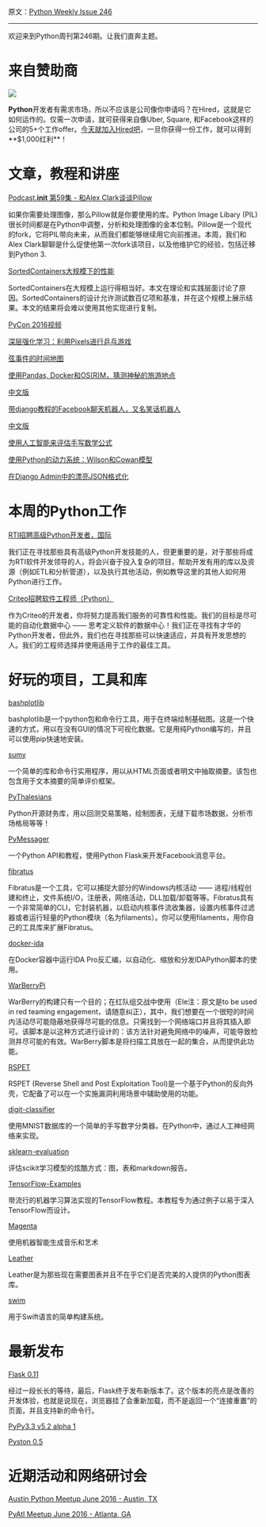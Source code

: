原文：[Python Weekly Issue 246](http://us2.campaign-archive1.com/?u=e2e180baf855ac797ef407fc7&id=073427826c&e=148158c7b4)

---

欢迎来到Python周刊第246期。让我们直奔主题。

# 来自赞助商

[![](https://gallery.mailchimp.com/72f68dcee17c92724bc7822fb/images/a7efe9e7-ad6c-40b1-88e4-aad1f91af194.png)](http://hrd.cm/1OcLAGQ)

**Python**开发者有需求市场，所以不应该是公司像你申请吗？在Hired，这就是它如何运作的。仅需一次申请，就可获得来自像Uber, Square, 和Facebook这样的公司的5+个工作offer。[今天就加入Hired吧](http://hrd.cm/1OcLAGQ)，一旦你获得一份工作，就可以得到**$1,000红利**！


# 文章，教程和讲座

[Podcast.__init__ 第59集 - 和Alex Clark谈谈Pillow](http://pythonpodcast.com/alex-clark-pillow.html)

如果你需要处理图像，那么Pillow就是你要使用的库。Python Image Libary (PIL)很长时间都是在Python中调整，分析和处理图像的金本位制。Pillow是一个现代的fork，它将PIL带向未来，从而我们都能够继续用它向前推进。本周，我们和Alex Clark聊聊是什么促使他第一次fork该项目，以及他维护它的经验，包括迁移到Python 3.

[SortedContainers大规模下的性能](http://www.grantjenks.com/docs/sortedcontainers/performance-scale.html)

SortedContainers在大规模上运行得相当好。本文在理论和实践层面讨论了原因。SortedContainers的设计允许测试数百亿项和基准，并在这个规模上展示结果。本文的结果将会难以使用其他实现进行复制。

[PyCon 2016视频](https://www.youtube.com/channel/UCwTD5zJbsQGJN75MwbykYNw/)

[深层强化学习：利用Pixels进行乒乓游戏](http://karpathy.github.io/2016/05/31/rl/)

[弦事件的时间地图](https://github.com/bzamecnik/ml-playground/blob/master/beatles/time_map_of_chord_events.ipynb)

[使用Pandas, Docker和OS(R)M，猜测神秘的旅游地点](http://nbviewer.jupyter.org/gist/mhermans/8c32eea0d5ec29e6b4329acbe7f0d3de)

[中文版](../Science%20and%20Data%20Analysis/使用Pandas,%20Docker和OS(R)M来猜测神秘的旅行地.md)

[带django教程的Facebook聊天机器人，又名笑话机器人](https://codeexperiments.quora.com/Facebook-chat-bot-aka-joke-bot-with-django-tutorial) 

[中文版](../Django/带django教程的Facebook聊天机器人，又名笑话机器人.md)

[使用人工智能来评估手写数学公式](http://www.willforfang.com/computer-vision/2016/4/9/artificial-intelligence-for-handwritten-mathematical-expression-evaluation)

[使用Python的动力系统：Wilson和Cowan模型](http://martinosorb.github.io/blog/2016/05/26/wilsoncowan.html)

[在Django Admin中的漂亮JSON格式化](http://www.pydanny.com/pretty-formatting-json-django-admin.html)


# 本周的Python工作

[RTI招聘高级Python开发者，国际](http://jobs.pythonweekly.com/jobs/sr-python-developer-4/)

我们正在寻找那些具有高级Python开发技能的人，但更重要的是，对于那些将成为RTI软件开发领导的人，将会兴奋于投入复杂的项目，帮助开发有用的库以及资源（例如ETL和分析管道），以及执行其他活动，例如教导这里的其他人如何用Python进行工作。

[Criteo招聘软件工程师（Python）](http://jobs.pythonweekly.com/jobs/software-engineer-python-2/)

作为Criteo的开发者，你将努力提高我们服务的可靠性和性能。我们的目标是尽可能的自动化数据中心 —— 思考定义软件的数据中心！我们正在寻找有才华的Python开发者，但此外，我们也在寻找那些可以快速适应，并具有开发思想的人。我们的工程师选择并使用适用于工作的最佳工具。 


# 好玩的项目，工具和库

[bashplotlib](https://github.com/glamp/bashplotlib)

bashplotlib是一个python包和命令行工具，用于在终端绘制基础图。这是一个快速的方式，用以在没有GUI的情况下可视化数据。它是用纯Python编写的，并且可以使用pip快速地安装。

[sumy](https://github.com/miso-belica/sumy)

一个简单的库和命令行实用程序，用以从HTML页面或者明文中抽取摘要。该包也包含用于文本摘要的简单评价框架。

[PyThalesians](https://github.com/thalesians/pythalesians)

Python开源财务库，用以回测交易策略，绘制图表，无缝下载市场数据，分析市场格局等等！

[PyMessager](https://github.com/enginebai/PyMessager)

一个Python API和教程，使用Python Flask来开发Facebook消息平台。

[fibratus](https://github.com/rabbitstack/fibratus)

Fibratus是一个工具，它可以捕捉大部分的Windows内核活动 —— 进程/线程创建和终止，文件系统I/O，注册表，网络活动，DLL加载/卸载等等。Fibratus具有一个非常简单的CLI，它封装机器，以启动内核事件流收集器，设置内核事件过滤器或者运行轻量的Python模块（名为filaments）。你可以使用filaments，用你自己的工具库来扩展Fibratus。

[docker-ida](https://github.com/intezer/docker-ida)

在Docker容器中运行IDA Pro反汇编，以自动化、缩放和分发IDAPython脚本的使用。

[WarBerryPi](https://github.com/secgroundzero/warberry)

WarBerry的构建只有一个目的；在红队组交战中使用（Ele注：原文是to be used in red teaming engagement，请随意纠正），其中，我们想要在一个很短的时间内活动尽可能隐蔽地获得尽可能的信息。只需找到一个网络端口并且将其插入即可。该脚本是以这种方式进行设计的：该方法针对避免网络中的噪声，可能导致检测并尽可能的有效。WarBerry脚本是将扫描工具放在一起的集合，从而提供此功能。

[RSPET](https://github.com/panagiks/RSPET)

RSPET (Reverse Shell and Post Exploitation Tool)是一个基于Python的反向外壳，它配备了可以在一个实施漏洞利用场景中辅助使用的功能。

[digit-classifier](https://github.com/karandesai-96/digit-classifier)

使用MNIST数据库的一个简单的手写数字分类器。在Python中，通过人工神经网络来实现。

[sklearn-evaluation](https://github.com/edublancas/sklearn-evaluation)

评估scikit学习模型的炫酷方式：图，表和markdown报告。

[TensorFlow-Examples](https://github.com/aymericdamien/TensorFlow-Examples)

带流行的机器学习算法实现的TensorFlow教程。本教程专为通过例子以易于深入TensorFlow而设计。

[Magenta](https://github.com/tensorflow/magenta)

使用机器智能生成音乐和艺术

[Leather](https://github.com/onyxfish/leather) 

Leather是为那些现在需要图表并且不在乎它们是否完美的人提供的Python图表库。

[swim](https://github.com/kylef/swim)

用于Swift语言的简单构建系统。


# 最新发布

[Flask 0.11](https://www.palletsprojects.com/blog/flask-011-released/) 

经过一段长长的等待，最后，Flask终于发布新版本了。这个版本的亮点是改善的开发体验，也就是说现在，浏览器挂了会重新加载，而不是返回一个“连接重置”的页面，并且支持新的命令行。

[PyPy3.3 v5.2 alpha 1](http://morepypy.blogspot.in/2016/05/pypy33-v52-alpha-1-released.html)

[Pyston 0.5](https://blog.pyston.org/2016/05/25/pyston-0-5-released/)


# 近期活动和网络研讨会

[Austin Python Meetup June 2016 - Austin, TX](http://www.meetup.com/austinpython/events/229461674/)

[PyAtl Meetup June 2016 - Atlanta, GA](http://www.meetup.com/python-atlanta/events/228588708/)
